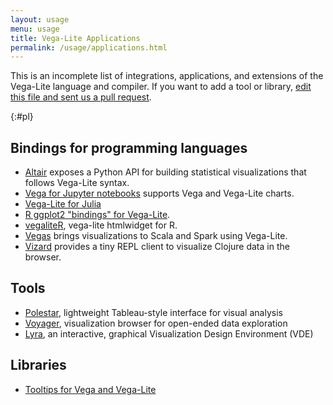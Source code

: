 ```yaml
---
layout: usage
menu: usage
title: Vega-Lite Applications
permalink: /usage/applications.html
---
```


This is an incomplete list of integrations, applications, and extensions of the Vega-Lite language and compiler. If you want to add a tool or library, [edit this file and sent us a pull request](https://github.com/vega/vega-lite/blob/master/site/usage/applications.md).

{:#pl}
## Bindings for programming languages

* [Altair](https://github.com/ellisonbg/altair) exposes a Python API for building statistical visualizations that follows Vega-Lite syntax.
* [Vega for Jupyter notebooks](https://github.com/vega/ipyvega) supports Vega and Vega-Lite charts.
* [Vega-Lite for Julia](https://github.com/fredo-dedup/VegaLite.jl)
* [R ggplot2 "bindings" for Vega-Lite](https://github.com/hrbrmstr/vegalite).
* [vegaliteR](https://github.com/timelyportfolio/vegaliteR), vega-lite htmlwidget for R.
* [Vegas](https://github.com/aishfenton/Vegas) brings visualizations to Scala and Spark using Vega-Lite. 
* [Vizard](https://github.com/yieldbot/vizard) provides a tiny REPL client to visualize Clojure data in the browser.

## Tools

* [Polestar](https://github.com/vega/polestar), lightweight Tableau-style interface for visual analysis
* [Voyager](https://github.com/vega/voyager), visualization browser for open-ended data exploration
* [Lyra](https://github.com/vega/lyra), an interactive, graphical Visualization Design Environment (VDE)

## Libraries

* [Tooltips for Vega and Vega-Lite](https://github.com/vega/vega-lite-tooltip)
